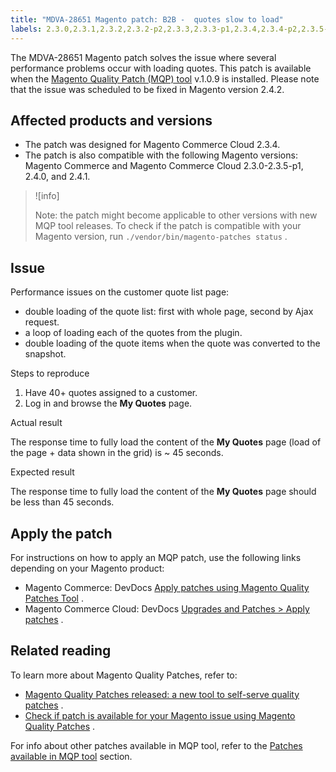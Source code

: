 ```yaml
---
title: "MDVA-28651 Magento patch: B2B -  quotes slow to load"
labels: 2.3.0,2.3.1,2.3.2,2.3.2-p2,2.3.3,2.3.3-p1,2.3.4,2.3.4-p2,2.3.5-p1,2.4.0,2.4.1,B2B,MQP 1.0.9,MQP patches,Magento Commerce,Magento Commerce Cloud,performance,quote,response time,support tools
---
```


The MDVA-28651 Magento patch solves the issue where several performance problems occur with loading quotes. This patch is available when the [Magento Quality Patch (MQP) tool](https://support.magento.com/hc/en-us/articles/360047139492) v.1.0.9 is installed. Please note that the issue was scheduled to be fixed in Magento version 2.4.2.

## Affected products and versions

* The patch was designed for Magento Commerce Cloud 2.3.4.
* The patch is also compatible with the following Magento versions: Magento Commerce and Magento Commerce Cloud 2.3.0-2.3.5-p1, 2.4.0, and 2.4.1.

>![info]
>
>Note: the patch might become applicable to other versions with new MQP tool releases. To check if the patch is compatible with your Magento version, run `./vendor/bin/magento-patches status` .

## Issue

Performance issues on the customer quote list page:

* double loading of the quote list: first with whole page, second by Ajax request.
* a loop of loading each of the quotes from the plugin.
* double loading of the quote items when the quote was converted to the snapshot.

 <span class="wysiwyg-underline">Steps to reproduce</span> 

1. Have 40+ quotes assigned to a customer.
1. Log in and browse the **My Quotes** page.

 <span class="wysiwyg-underline">Actual result</span> 

The response time to fully load the content of the **My Quotes** page (load of the page + data shown in the grid) is ~ 45 seconds.

 <span class="wysiwyg-underline">Expected result</span> 

The response time to fully load the content of the **My Quotes** page should be less than 45 seconds.

## Apply the patch

For instructions on how to apply an MQP patch, use the following links depending on your Magento product:

* Magento Commerce: DevDocs [Apply patches using Magento Quality Patches Tool](https://devdocs.magento.com/guides/v2.4/comp-mgr/patching/mqp.html) .
* Magento Commerce Cloud: DevDocs [Upgrades and Patches > Apply patches](https://devdocs.magento.com/cloud/project/project-patch.html) .

## Related reading

To learn more about Magento Quality Patches, refer to:

* [Magento Quality Patches released: a new tool to self-serve quality patches](https://support.magento.com/hc/en-us/articles/360047139492) .
* [Check if patch is available for your Magento issue using Magento Quality Patches](https://support.magento.com/hc/en-us/articles/360047125252) .

For info about other patches available in MQP tool, refer to the [Patches available in MQP tool](https://support.magento.com/hc/en-us/sections/360010506631-Patches-available-in-MQP-tool-) section.
